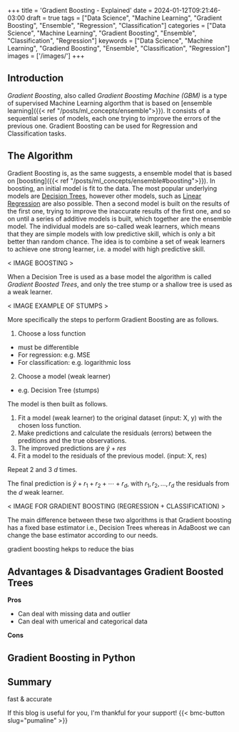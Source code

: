 +++
title = 'Gradient Boosting - Explained'
date = 2024-01-12T09:21:46-03:00
draft = true
tags = ["Data Science", "Machine Learning", "Gradient Boosting", "Ensemble", "Regression", "Classification"]
categories = ["Data Science", "Machine Learning", "Gradient Boosting", "Ensemble", "Classification", "Regression"]
keywords = ["Data Science", "Machine Learning", "Gradiend Boosting", "Ensemble", "Classification", "Regression"]
images = ['/images/']
+++

## Introduction

*Gradient Boosting*, also called *Gradient Boostimg Machine (GBM)* is a type of supervised Machine Learning algorthm that is based on [ensemble learning]({{< ref "/posts/ml_concepts/ensemble">}}). It consists of a sequential series of models, each one trying to improve the errors of the previous one. Gradient Boosting can be used for Regression and Classification tasks.

## The Algorithm

Gradient Boosting is, as the same suggests, a ensemble model that is based on [boosting]({{< ref "/posts/ml_concepts/ensemble#boosting">}}). In boosting, an initial model is fit to the data. The most popular underlying models are [Decision Trees](), however other models, such as [Linear Regression]() are also possible. Then a second model is built on the results of the first one, trying to improve the inaccurate results of the first one, and so on until a series of additive models is built, which together are the ensemble model. The individual models are so-called weak learners, which means that they are simple models with low predictive skill, which is only a bit better than random chance. The idea is to combine a set of weak learners to achieve one strong learner, i.e. a model with high predictive skill. 

< IMAGE BOOSTING >

When a Decision Tree is used as a base model the algorithm is called *Gradient Boosted Trees*, and only the tree stump or a shallow tree is used as a weak learner.  

< IMAGE EXAMPLE OF STUMPS >

More specifically the steps to perform Gradient Boosting are as follows.

1. Choose a loss function
 * must be differentible
 * For regression: e.g. MSE
 * For classification: e.g. logarithmic loss
	
2. Choose a model (weak learner)
 * e.g. Decision Tree (stumps)

The model is then built as follows.

1. Fit a model (weak learner) to the original dataset (input: X, y) with the chosen loss function.
2. Make predictions and calculate the residuals (errors) between the preditions and the true observations.
3. The improved predictions are $\hat{y} + res$
3. Fit a model to the residuals of the previous model. (input: X, res)

Repeat 2 and 3 $d$ times.

The final prediction is $\hat{y} + r_1 + r_2 + \cdots + r_d$, with $r_1, r_2, \dots, r_d$ the residuals from the $d$ weak learner.

< IMAGE FOR GRADIENT BOOSTING (REGRESSION + CLASSIFICATION) > 

The main difference between these two algorithms is that Gradient boosting has a fixed base estimator i.e., Decision Trees whereas in AdaBoost we can change the base estimator according to our needs.


gradient boosting hekps to reduce the bias

## Advantages & Disadvantages Gradient Boosted Trees

**Pros**

* Can deal with missing data and outlier
* Can deal with umerical and categorical data

**Cons**

## Gradient Boosting in Python

## Summary

fast & accurate

If this blog is useful for you, I'm thankful for your support!
{{< bmc-button slug="pumaline" >}}

